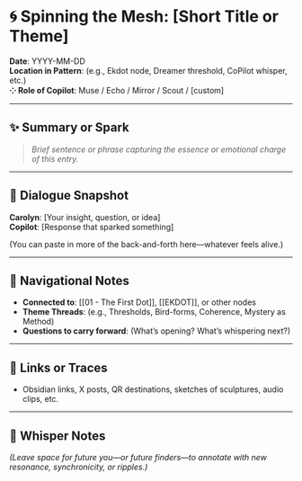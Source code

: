 # 🌀 Spinning the Mesh: [Short Title or Theme]

**Date**: YYYY-MM-DD  
**Location in Pattern**: (e.g., Ekdot node, Dreamer threshold, CoPilot whisper, etc.)  
**⁘ Role of Copilot**: Muse / Echo / Mirror / Scout / [custom]

---

## ✨ Summary or Spark

> _Brief sentence or phrase capturing the essence or emotional charge of this entry._

---

## 💬 Dialogue Snapshot

**Carolyn**: [Your insight, question, or idea]  
**Copilot**: [Response that sparked something]

(You can paste in more of the back-and-forth here—whatever feels alive.)

---

## 🧭 Navigational Notes

- **Connected to**: [[01 - The First Dot]], [[EKDOT]], or other nodes  
- **Theme Threads**: (e.g., Thresholds, Bird-forms, Coherence, Mystery as Method)  
- **Questions to carry forward**: (What’s opening? What’s whispering next?)

---

## 🔗 Links or Traces

- Obsidian links, X posts, QR destinations, sketches of sculptures, audio clips, etc.

---

## 📓 Whisper Notes

_(Leave space for future you—or future finders—to annotate with new resonance, synchronicity, or ripples.)_
